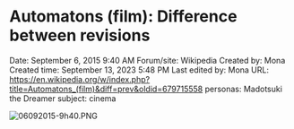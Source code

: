 # Automatons (film): Difference between revisions

Date: September 6, 2015 9:40 AM
Forum/site: Wikipedia
Created by: Mona
Created time: September 13, 2023 5:48 PM
Last edited by: Mona
URL: https://en.wikipedia.org/w/index.php?title=Automatons_(film)&diff=prev&oldid=679715558
personas: Madotsuki the Dreamer
subject: cinema

![06092015-9h40.PNG](Automatons%20(film)%20Difference%20between%20revisions%202cb4a483da074c21b539dcd91c086886/06092015-9h40.png)